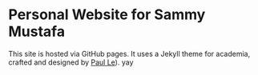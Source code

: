 # Personal Website for Sammy Mustafa

This site is hosted via GitHub pages. It uses a Jekyll theme for academia, crafted and designed by [Paul Le](https://github.com/LeNPaul/academic)).
yay